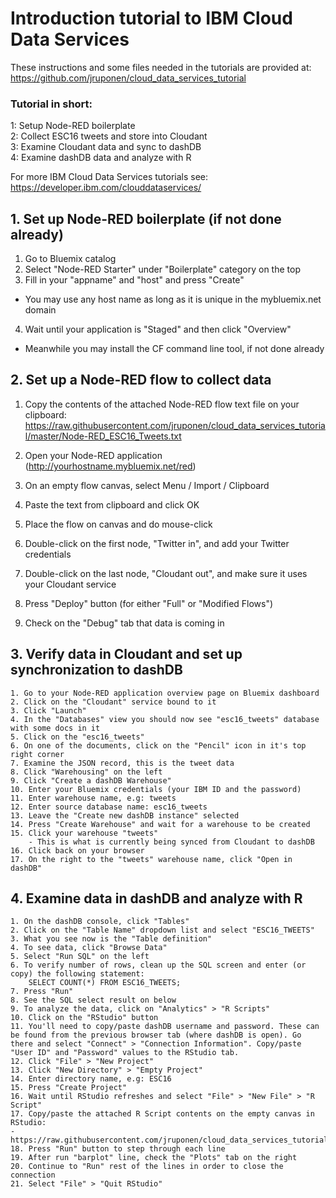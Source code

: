 # Introduction tutorial to IBM Cloud Data Services
These instructions and some files needed in the tutorials are provided at:  https://github.com/jruponen/cloud_data_services_tutorial
  
### Tutorial in short:  
1: Setup Node-RED boilerplate  
2: Collect ESC16 tweets and store into Cloudant  
3: Examine Cloudant data and sync to dashDB  
4: Examine dashDB data and analyze with R
  
For more IBM Cloud Data Services tutorials see:  
https://developer.ibm.com/clouddataservices/



## 1. Set up Node-RED boilerplate (if not done already)
1. Go to Bluemix catalog  
2. Select "Node-RED Starter" under "Boilerplate" category on the top  
3. Fill in your "appname" and "host" and press "Create"  
- You may use any host name as long as it is unique in the mybluemix.net domain  
4. Wait until your application is "Staged" and then click "Overview"  
- Meanwhile you may install the CF command line tool, if not done already  

## 2. Set up a Node-RED flow to collect data
1. Copy the contents of the attached Node-RED flow text file on your clipboard:
https://raw.githubusercontent.com/jruponen/cloud_data_services_tutorial/master/Node-RED_ESC16_Tweets.txt

2. Open your Node-RED application (http://yourhostname.mybluemix.net/red)  
3. On an empty flow canvas, select Menu / Import / Clipboard  
4. Paste the text from clipboard and click OK  
5. Place the flow on canvas and do mouse-click  
6. Double-click on the first node, "Twitter in", and add your Twitter credentials  
7. Double-click on the last node, "Cloudant out", and make sure it uses your Cloudant service  
8. Press "Deploy" button (for either "Full" or "Modified Flows")  
9. Check on the "Debug" tab that data is coming in  

## 3. Verify data in Cloudant and set up synchronization to dashDB
	1. Go to your Node-RED application overview page on Bluemix dashboard  
	2. Click on the "Cloudant" service bound to it  
	3. Click "Launch"  
	4. In the "Databases" view you should now see "esc16_tweets" database with some docs in it  
	5. Click on the "esc16_tweets"  
	6. On one of the documents, click on the "Pencil" icon in it's top right corner  
	7. Examine the JSON record, this is the tweet data  
	8. Click "Warehousing" on the left  
	9. Click "Create a dashDB Warehouse"  
	10. Enter your Bluemix credentials (your IBM ID and the password)  
	11. Enter warehouse name, e.g: tweets  
	12. Enter source database name: esc16_tweets  
	13. Leave the "Create new dashDB instance" selected  
	14. Press "Create Warehouse" and wait for a warehouse to be created  
	15. Click your warehouse "tweets"  
		- This is what is currently being synced from Cloudant to dashDB  
	16. Click back on your browser  
	17. On the right to the "tweets" warehouse name, click "Open in dashDB"  

## 4. Examine data in dashDB and analyze with R
	1. On the dashDB console, click "Tables"  
	2. Click on the "Table Name" dropdown list and select "ESC16_TWEETS"  
	3. What you see now is the "Table definition"  
	4. To see data, click "Browse Data"  
	5. Select "Run SQL" on the left  
	6. To verify number of rows, clean up the SQL screen and enter (or copy) the following statement:  
		SELECT COUNT(*) FROM ESC16_TWEETS;  
	7. Press "Run"
	8. See the SQL select result on below  
	9. To analyze the data, click on "Analytics" > "R Scripts"  
	10. Click on the "RStudio" button  
	11. You'll need to copy/paste dashDB username and password. These can be found from the previous browser tab (where dashDB is open). Go there and select "Connect" > "Connection Information". Copy/paste "User ID" and "Password" values to the RStudio tab.  
	12. Click "File" > "New Project"  
	13. Click "New Directory" > "Empty Project"  
	14. Enter directory name, e.g: ESC16  
	15. Press "Create Project"  
	16. Wait until RStudio refreshes and select "File" > "New File" > "R Script"  
	17. Copy/paste the attached R Script contents on the empty canvas in RStudio:  
	- https://raw.githubusercontent.com/jruponen/cloud_data_services_tutorial/master/dashDB_ESC16_R.txt  
	18. Press "Run" button to step through each line  
	19. After run "barplot" line, check the "Plots" tab on the right  
	20. Continue to "Run" rest of the lines in order to close the connection  
	21. Select "File" > "Quit RStudio"  

